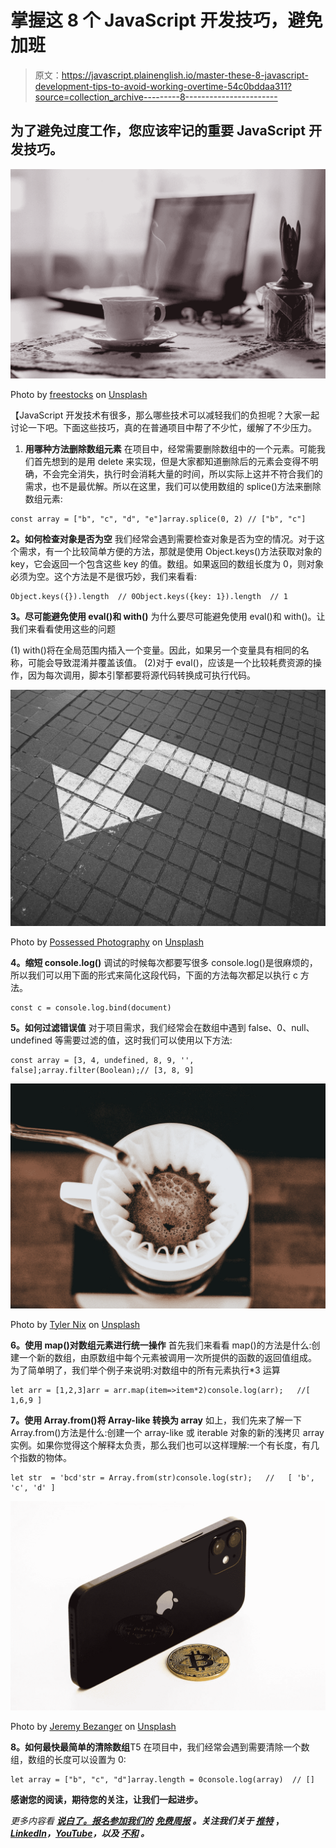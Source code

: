 # 掌握这 8 个 JavaScript 开发技巧，避免加班

> 原文：<https://javascript.plainenglish.io/master-these-8-javascript-development-tips-to-avoid-working-overtime-54c0bddaa311?source=collection_archive---------8----------------------->

## 为了避免过度工作，您应该牢记的重要 JavaScript 开发技巧。

![](img/8229fa9a4fec1d86321c04f31ddd235d.png)

Photo by [freestocks](https://unsplash.com/@freestocks?utm_source=medium&utm_medium=referral) on [Unsplash](https://unsplash.com?utm_source=medium&utm_medium=referral)

【JavaScript 开发技术有很多，那么哪些技术可以减轻我们的负担呢？大家一起讨论一下吧。下面这些技巧，真的在普通项目中帮了不少忙，缓解了不少压力。

1.  **用哪种方法删除数组元素**
    在项目中，经常需要删除数组中的一个元素。可能我们首先想到的是用 delete 来实现，但是大家都知道删除后的元素会变得不明确，不会完全消失，执行时会消耗大量的时间，所以实际上这并不符合我们的需求，也不是最优解。所以在这里，我们可以使用数组的 splice()方法来删除数组元素:

```
const array = ["b", "c", "d", "e"]array.splice(0, 2) // ["b", "c"]
```

**2。如何检查对象是否为空**
我们经常会遇到需要检查对象是否为空的情况。对于这个需求，有一个比较简单方便的方法，那就是使用 Object.keys()方法获取对象的 key，它会返回一个包含这些 key 的值。数组。如果返回的数组长度为 0，则对象必须为空。这个方法是不是很巧妙，我们来看看:

```
Object.keys({}).length  // 0Object.keys({key: 1}).length  // 1
```

**3。尽可能避免使用 eval()和 with()**
为什么要尽可能避免使用 eval()和 with()。让我们来看看使用这些的问题

(1) with()将在全局范围内插入一个变量。因此，如果另一个变量具有相同的名称，可能会导致混淆并覆盖该值。
(2)对于 eval()，应该是一个比较耗费资源的操作，因为每次调用，脚本引擎都要将源代码转换成可执行代码。

![](img/8127c9b974438b45b7f467608eeb59ce.png)

Photo by [Possessed Photography](https://unsplash.com/@possessedphotography?utm_source=medium&utm_medium=referral) on [Unsplash](https://unsplash.com?utm_source=medium&utm_medium=referral)

**4。缩短 console.log()**
调试的时候每次都要写很多 console.log()是很麻烦的，所以我们可以用下面的形式来简化这段代码，下面的方法每次都足以执行 c 方法。

```
const c = console.log.bind(document)
```

**5。如何过滤错误值**
对于项目需求，我们经常会在数组中遇到 false、0、null、undefined 等需要过滤的值，这时我们可以使用以下方法:

```
const array = [3, 4, undefined, 8, 9, '', false];array.filter(Boolean);// [3, 8, 9]
```

![](img/a8d0831a820bf1df2e6325c25f2a6bfc.png)

Photo by [Tyler Nix](https://unsplash.com/@nixcreative?utm_source=medium&utm_medium=referral) on [Unsplash](https://unsplash.com?utm_source=medium&utm_medium=referral)

**6。使用 map()对数组元素进行统一操作**
首先我们来看看 map()的方法是什么:创建一个新的数组，由原数组中每个元素被调用一次所提供的函数的返回值组成。
为了简单明了，我们举个例子来说明:对数组中的所有元素执行*3 运算

```
let arr = [1,2,3]arr = arr.map(item=>item*2)console.log(arr);   //[ 1,6,9 ]
```

**7。使用 Array.from()将 Array-like 转换为 array**
如上，我们先来了解一下 Array.from()方法是什么:创建一个 array-like 或 iterable 对象的新的浅拷贝 array 实例。如果你觉得这个解释太负责，那么我们也可以这样理解:一个有长度，有几个指数的物体。

```
let str  = 'bcd'str = Array.from(str)console.log(str);   //   [ 'b', 'c', 'd' ]
```

![](img/7339de94e657a0ee743a85181fba00b9.png)

Photo by [Jeremy Bezanger](https://unsplash.com/@unarchive?utm_source=medium&utm_medium=referral) on [Unsplash](https://unsplash.com?utm_source=medium&utm_medium=referral)

**8。如何最快最简单的清除数组**T5 在项目中，我们经常会遇到需要清除一个数组，数组的长度可以设置为 0:

```
let array = ["b", "c", "d"]array.length = 0console.log(array)  // []
```

**感谢您的阅读，期待您的关注，让我们一起进步。**

*更多内容看* [***说白了。报名参加我们的***](https://plainenglish.io/) **[***免费周报***](http://newsletter.plainenglish.io/) *。关注我们关于* [***推特***](https://twitter.com/inPlainEngHQ) ，[***LinkedIn***](https://www.linkedin.com/company/inplainenglish/)*，*[***YouTube***](https://www.youtube.com/channel/UCtipWUghju290NWcn8jhyAw)*，以及* [***不和***](https://discord.gg/GtDtUAvyhW) *。***
